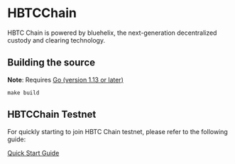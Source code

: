 # HBTCChain
HBTC Chain is powered by bluehelix, the next-generation decentralized custody and clearing technology.


## Building the source

**Note**: Requires [Go (version 1.13 or later) ](https://golang.org/dl/)


```
make build
```

## HBTCChain Testnet

For quickly starting to join HBTC Chain testnet, please refer to the following guide:

[Quick Start Guide](https://github.com/hbtc-chain/docs/blob/master/source/guide/quick-start.md)
